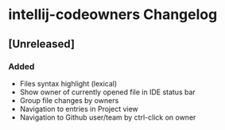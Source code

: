 <!-- Keep a Changelog guide -> https://keepachangelog.com -->

# intellij-codeowners Changelog

## [Unreleased]
### Added
- Files syntax highlight (lexical)
- Show owner of currently opened file in IDE status bar
- Group file changes by owners
- Navigation to entries in Project view
- Navigation to Github user/team by ctrl-click on owner
